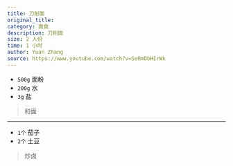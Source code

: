 ```yaml
---
title: 刀削面
original_title: 
category: 面食
description: 刀削面
size: 2 人份
time: 1 小时 
author: Yuan Zhang
source: https://www.youtube.com/watch?v=SeRmDbHIrWk
---
```


* `500g` 面粉
* `200g` 水
* `3g` 盐 

> 和面

---

* `1个` 茄子
* `2个` 土豆

> 炒卤 

